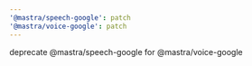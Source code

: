 ```yaml
---
'@mastra/speech-google': patch
'@mastra/voice-google': patch
---
```


deprecate @mastra/speech-google for @mastra/voice-google

